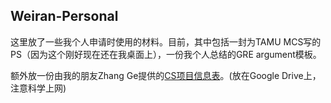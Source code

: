 ## Weiran-Personal

这里放了一些我个人申请时使用的材料。目前，其中包括一封为TAMU MCS写的PS（因为这个刚好现在还在我桌面上），一份我个人总结的GRE argument模板。

额外放一份由我的朋友Zhang Ge提供的[CS项目信息表](https://docs.google.com/spreadsheets/d/1JYGqBm7nJ246XQuJyhCUmlrmRzuKx1R3U2MnIrDJ-Lk/edit?usp=sharing)。(放在Google Drive上，注意科学上网)

